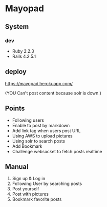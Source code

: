 # Mayopad

## System
### dev
- Ruby 2.2.3
- Rails 4.2.5.1

## deploy
https://mayopad.herokuapp.com/

(YOU Can't post content because solr is down.)

## Points
- Following users
- Enable to post by markdown
- Add link tag when users post URL
- Using AWS to upload pictures
- Using solr to search posts
- Add Bookmark
- Challenge websocket to fetch posts realtime

## Manual
1. Sign up & Log in
2. Following User by searching posts
3. Post yourself
4. Post with pictures
5. Bookmark favorite posts
